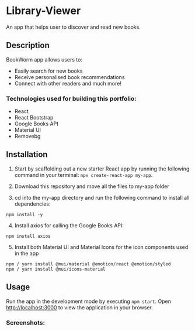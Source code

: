 # Library-Viewer
An app that helps user to discover and read new books.

## Description

BookWorm app allows users to:

* Easily search for new books
* Receive personalised book recommendations
* Connect with other readers and much more!

### Technologies used for building this portfolio:

* React
* React Bootstrap
* Google Books API
* Material UI
* Removebg


## Installation
1. Start by scaffolding out a new starter React app by running the following command in your terminal: 
`npx create-react-app my-app`.

2. Download this repository and move all the files to my-app folder

3. cd into the my-app directory and run the following command to install all dependencies: 

```console
npm install -y
```

4. Install axios for calling the Google Books API:

```console
npm install axios
```

5. Install both Material UI and Material Icons for the icon components used in the app

```console
npm / yarn install @mui/material @emotion/react @emotion/styled
npm / yarn install @mui/icons-material
```

## Usage
Run the app in the development mode by executing `npm start`.
Open [http://localhost:3000](http://localhost:3000) to view the application in your browser.

### Screenshots:



